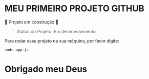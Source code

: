 # MEU PRIMEIRO PROJETO GITHUB

:construction: Projeto em construção :construction:

>Status do Projeto: Em desenvolvimento

Para rodar esse projeto na sua máquina, por favor digite:

```
node app.js
```
# Obrigado meu Deus